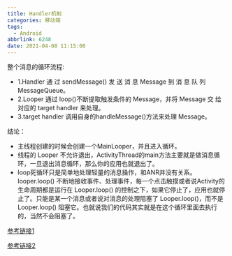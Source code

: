 ```yaml
---
title: Handler机制
categories: 移动端
tags:
  - Android
abbrlink: 6248
date: 2021-04-08 11:15:00
---
```


整个消息的循环流程:
-  1.Handler 通 过 sendMessage() 发 送 消 息 Message 到 消 息 队 列 MessageQueue。
- 2.Looper 通过 loop()不断提取触发条件的 Message，并将 Message 交 给对应的 target handler 来处理。
-  3.target handler 调用自身的handleMessage()方法来处理 Message。


结论：
- 主线程创建的时候会创建一个MainLooper，并且进入循环。
- 线程的 Looper 不允许退出，ActivityThread的main方法主要就是做消息循环，一旦退出消息循环，那么你的应用也就退出了。
- loop死循环只是简单地处理轻量的消息操作，和ANR并没有关系。
looper.loop() 不断地接收事件、处理事件，每一个点击触摸或者说Activity的生命周期都是运行在 Looper.loop() 的控制之下，如果它停止了，应用也就停止了。只能是某一个消息或者说对消息的处理阻塞了 Looper.loop()，而不是 Looper.loop() 阻塞它。也就说我们的代码其实就是在这个循环里面去执行的，当然不会阻塞了。


[参考链接1](Looper.loop和主线程的关系)

[参考链接2](https://www.cnblogs.com/l2rf/p/6055218.html)